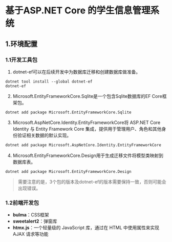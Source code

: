# 基于ASP.NET Core 的学生信息管理系统

## 1.环境配置

### 1.1开发工具包

1. dotnet-ef可以在后续开发中为数据库迁移和创建数据库做准备。

```
dotnet tool install --global dotnet-ef
dotnet-ef
```

2. Microsoft.EntityFrameworkCore.Sqlite是一个包含Sqlite数据库的EF Core框架包。

```
dotnet add package Microsoft.EntityFrameworkCore.Sqlite
```

3. Microsoft.AspNetCore.Identity.EntityFrameworkCore将 ASP.NET Core Identity 与 Entity Framework Core 集成，提供用于管理用户、角色和其他身份验证相关数据的默认实现。

```cmd
dotnet add package Microsoft.AspNetCore.Identity.EntityFrameworkCore
```

4. Microsoft.EntityFrameworkCore.Design用于生成迁移文件将模型类映射到数据库表。

```
dotnet add package Microsoft.EntityFrameworkCore.Design
```

> 需要注意的是，3个包的版本及dotnet-ef的版本需要保持一致，否则可能会出现错误。

### 1.2前端开发包

- **bulma**：CSS框架
- **sweetalert2**：弹窗库
- **htmx.js**：一个轻量级的 JavaScript 库，通过在 HTML 中使用属性来实现 AJAX 请求等功能
